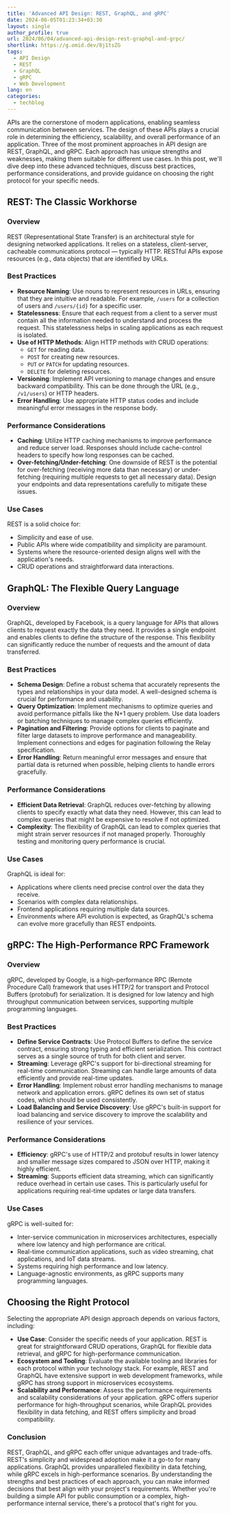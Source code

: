 ```yaml
---
title: 'Advanced API Design: REST, GraphQL, and gRPC'
date: 2024-06-05T01:23:34+03:30
layout: single
author_profile: true
url: 2024/06/04/advanced-api-design-rest-graphql-and-grpc/
shortlink: https://g.omid.dev/8j1tsZG
tags:
  - API Design
  - REST
  - GraphQL
  - gRPC
  - Web Development
lang: en
categories: 
  - techblog
---
```

APIs are the cornerstone of modern applications, enabling seamless communication between services. The design of these APIs plays a crucial role in determining the efficiency, scalability, and overall performance of an application. Three of the most prominent approaches in API design are REST, GraphQL, and gRPC. Each approach has unique strengths and weaknesses, making them suitable for different use cases. In this post, we'll dive deep into these advanced techniques, discuss best practices, performance considerations, and provide guidance on choosing the right protocol for your specific needs.

## REST: The Classic Workhorse

### Overview

REST (Representational State Transfer) is an architectural style for designing networked applications. It relies on a stateless, client-server, cacheable communications protocol — typically HTTP. RESTful APIs expose resources (e.g., data objects) that are identified by URLs.

### Best Practices

- **Resource Naming**: Use nouns to represent resources in URLs, ensuring that they are intuitive and readable. For example, `/users` for a collection of users and `/users/{id}` for a specific user.
- **Statelessness**: Ensure that each request from a client to a server must contain all the information needed to understand and process the request. This statelessness helps in scaling applications as each request is isolated.
- **Use of HTTP Methods**: Align HTTP methods with CRUD operations:
  - `GET` for reading data.
  - `POST` for creating new resources.
  - `PUT` or `PATCH` for updating resources.
  - `DELETE` for deleting resources.
- **Versioning**: Implement API versioning to manage changes and ensure backward compatibility. This can be done through the URL (e.g., `/v1/users`) or HTTP headers.
- **Error Handling**: Use appropriate HTTP status codes and include meaningful error messages in the response body.

### Performance Considerations

- **Caching**: Utilize HTTP caching mechanisms to improve performance and reduce server load. Responses should include cache-control headers to specify how long responses can be cached.
- **Over-fetching/Under-fetching**: One downside of REST is the potential for over-fetching (receiving more data than necessary) or under-fetching (requiring multiple requests to get all necessary data). Design your endpoints and data representations carefully to mitigate these issues.

### Use Cases

REST is a solid choice for:

- Simplicity and ease of use.
- Public APIs where wide compatibility and simplicity are paramount.
- Systems where the resource-oriented design aligns well with the application's needs.
- CRUD operations and straightforward data interactions.

## GraphQL: The Flexible Query Language

### Overview

GraphQL, developed by Facebook, is a query language for APIs that allows clients to request exactly the data they need. It provides a single endpoint and enables clients to define the structure of the response. This flexibility can significantly reduce the number of requests and the amount of data transferred.

### Best Practices

- **Schema Design**: Define a robust schema that accurately represents the types and relationships in your data model. A well-designed schema is crucial for performance and usability.
- **Query Optimization**: Implement mechanisms to optimize queries and avoid performance pitfalls like the N+1 query problem. Use data loaders or batching techniques to manage complex queries efficiently.
- **Pagination and Filtering**: Provide options for clients to paginate and filter large datasets to improve performance and manageability. Implement connections and edges for pagination following the Relay specification.
- **Error Handling**: Return meaningful error messages and ensure that partial data is returned when possible, helping clients to handle errors gracefully.

### Performance Considerations

- **Efficient Data Retrieval**: GraphQL reduces over-fetching by allowing clients to specify exactly what data they need. However, this can lead to complex queries that might be expensive to resolve if not optimized.
- **Complexity**: The flexibility of GraphQL can lead to complex queries that might strain server resources if not managed properly. Thoroughly testing and monitoring query performance is crucial.

### Use Cases

GraphQL is ideal for:

- Applications where clients need precise control over the data they receive.
- Scenarios with complex data relationships.
- Frontend applications requiring multiple data sources.
- Environments where API evolution is expected, as GraphQL's schema can evolve more gracefully than REST endpoints.

## gRPC: The High-Performance RPC Framework

### Overview
gRPC, developed by Google, is a high-performance RPC (Remote Procedure Call) framework that uses HTTP/2 for transport and Protocol Buffers (protobuf) for serialization. It is designed for low latency and high throughput communication between services, supporting multiple programming languages.

### Best Practices

- **Define Service Contracts**: Use Protocol Buffers to define the service contract, ensuring strong typing and efficient serialization. This contract serves as a single source of truth for both client and server.
- **Streaming**: Leverage gRPC's support for bi-directional streaming for real-time communication. Streaming can handle large amounts of data efficiently and provide real-time updates.
- **Error Handling**: Implement robust error handling mechanisms to manage network and application errors. gRPC defines its own set of status codes, which should be used consistently.
- **Load Balancing and Service Discovery**: Use gRPC's built-in support for load balancing and service discovery to improve the scalability and resilience of your services.

### Performance Considerations

- **Efficiency**: gRPC's use of HTTP/2 and protobuf results in lower latency and smaller message sizes compared to JSON over HTTP, making it highly efficient.
- **Streaming**: Supports efficient data streaming, which can significantly reduce overhead in certain use cases. This is particularly useful for applications requiring real-time updates or large data transfers.

### Use Cases

gRPC is well-suited for:

- Inter-service communication in microservices architectures, especially where low latency and high performance are critical.
- Real-time communication applications, such as video streaming, chat applications, and IoT data streams.
- Systems requiring high performance and low latency.
- Language-agnostic environments, as gRPC supports many programming languages.

## Choosing the Right Protocol

Selecting the appropriate API design approach depends on various factors, including:

- **Use Case**: Consider the specific needs of your application. REST is great for straightforward CRUD operations, GraphQL for flexible data retrieval, and gRPC for high-performance communication.
- **Ecosystem and Tooling**: Evaluate the available tooling and libraries for each protocol within your technology stack. For example, REST and GraphQL have extensive support in web development frameworks, while gRPC has strong support in microservices ecosystems.
- **Scalability and Performance**: Assess the performance requirements and scalability considerations of your application. gRPC offers superior performance for high-throughput scenarios, while GraphQL provides flexibility in data fetching, and REST offers simplicity and broad compatibility.

### Conclusion

REST, GraphQL, and gRPC each offer unique advantages and trade-offs. REST's simplicity and widespread adoption make it a go-to for many applications. GraphQL provides unparalleled flexibility in data fetching, while gRPC excels in high-performance scenarios. By understanding the strengths and best practices of each approach, you can make informed decisions that best align with your project's requirements. Whether you're building a simple API for public consumption or a complex, high-performance internal service, there's a protocol that's right for you.
